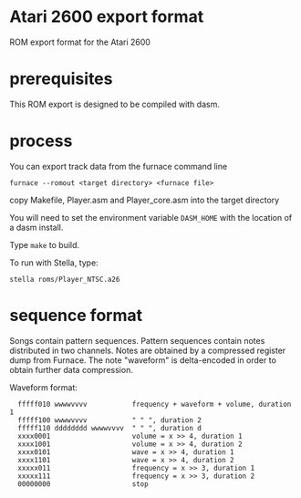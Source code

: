 # Atari 2600 export format

ROM export format for the Atari 2600

# prerequisites

This ROM export is designed to be compiled with dasm.

# process

You can export track data from the furnace command line

```
furnace --romout <target directory> <furnace file>
```

copy Makefile, Player.asm and Player_core.asm into the target directory

You will need to set the environment variable `DASM_HOME` with the location of a dasm install.

Type `make` to build.

To run with Stella, type:

```
stella roms/Player_NTSC.a26
```

# sequence format

Songs contain pattern sequences.
Pattern sequences contain notes distributed in two channels.
Notes are obtained by a compressed register dump from Furnace.
The note "waveform" is delta-encoded in order to obtain further data compression. 

Waveform format:

```
  fffff010 wwwwvvvv           frequency + waveform + volume, duration 1
  fffff100 wwwwvvvv           " " ", duration 2
  fffff110 dddddddd wwwwvvvv  " " ", duration d
  xxxx0001                    volume = x >> 4, duration 1 
  xxxx1001                    volume = x >> 4, duration 2
  xxxx0101                    wave = x >> 4, duration 1
  xxxx1101                    wave = x >> 4, duration 2
  xxxxx011                    frequency = x >> 3, duration 1
  xxxxx111                    frequency = x >> 3, duration 2
  00000000                    stop
```


